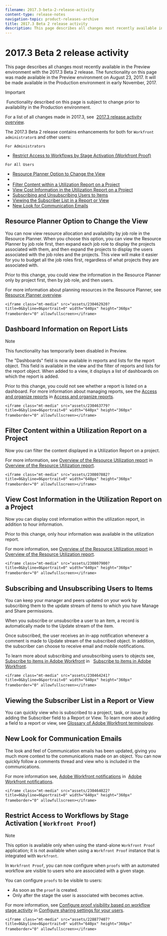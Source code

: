 ```yaml
---
filename: 2017.3-beta-2-release-activity
content-type: release-notes
navigation-topic: product-releases-archive
title: 2017.3 Beta 2 release activity
description: This page describes all changes most recently available in the Preview environment with the 2017.3 Beta 2 release. The functionality on this page was made available in the Preview environment on August 23, 2017. It will be made available in the Production environment in early November, 2017.
---
```


# 2017.3 Beta 2 release activity

This page describes all changes most recently available in the Preview environment with the 2017.3 Beta 2 release. The functionality on this page was made available in the Preview environment on August 23, 2017. It will be made available in&nbsp;the Production environment in early November, 2017.

>[!IMPORTANT]
>
>&nbsp;Functionality described on this page is subject to change prior to availability in the Production environment.

For a list of all changes made in 2017.3, see&nbsp; [2017.3 release activity overview](../../../../product-announcements/product-releases/quarterly-release-archive/2017.3-release-activity/2017.3-release-activity-overview.md).

The 2017.3 Beta 2 release contains enhancements for both for `Workfront administrator`s and other users:

`For Administrators`

* [Restrict Access to Workflows by Stage Activation (Workfront Proof)](#restrict-access-to-workflows-by-stage-activation)

`For All Users`

* [Resource Planner Option to Change the View](#resource-planner-option-to-change-the-view) 
* [](#dashboard-information-on-report-lists) 
* [Filter Content within a Utilization Report on a Project](#filter-content-within-a-utilization-report-on-a-project) 
* [View Cost Information in the Utilization Report on a Project](#view-cost-information-in-the-utilization-report-on-a-project) 
* [Subscribing and Unsubscribing Users to Items](#subscribing-and-unsubscribing-users-to-items) 
* [Viewing the Subscriber List in a Report or View](#viewing-the-subscriber-list-in-a-report-or-view) 
* [New Look for Communication Emails](#new-look-form-communication-emails)

## Resource Planner Option to Change the View

You can now&nbsp;view resource allocation and availability by job role in the Resource Planner. When you choose this option, you can view the Resource Planner by job role first, then expand each job role to display the projects associated with them, and then expand the projects to display the users associated with the job roles and the projects. This view will make it easier for you to budget all the job roles first, regardless of what projects they are associated with.

Prior to this change, you could&nbsp;view the information in the Resource Planner only by project first, then by job role, and then users.

For more information about planning resources in the Resource Planner, see [Resource Planner overview](../../../../resource-mgmt/resource-planning/get-started-resource-planner.md).

`<iframe class="mt-media" src="assets/230462920?title=0&byline=0&portrait=0" width="640px" height="360px" frameborder="0" allowfullscreen></iframe>`&nbsp;

## Dashboard Information on Report Lists

>[!NOTE]
>
>This functionality has temporarily been disabled in Preview.

The "Dashboards" field is now available in reports and lists for the report object. This field is available in&nbsp;the view and the filter of reports and lists for the report object. When added to a view, it displays a list of dashboards on which the report is added.

Prior to this change, you could not&nbsp;see whether a report is listed on a dashboard. For more information about managing reports, see the [Access and organize reports](../../../../reports-and-dashboards/reports/report-usage/access-organize-reports.md) in [Access and organize reports](../../../../reports-and-dashboards/reports/report-usage/access-organize-reports.md).

`<iframe class="mt-media" src="assets/230463779?title=0&byline=0&portrait=0" width="640px" height="360px" frameborder="0" allowfullscreen></iframe>`&nbsp;

## Filter Content within a Utilization Report on a Project

Now you can filter the content displayed in a Utilization Report on a project.

For more information, see [Overview of the Resource Utilization report](../../../../reports-and-dashboards/reports/using-built-in-reports/resource-utilization-report.md) in&nbsp; [Overview of the Resource Utilization report](../../../../reports-and-dashboards/reports/using-built-in-reports/resource-utilization-report.md).

`<iframe class="mt-media" src="assets/230807882?title=0&byline=0&portrait=0" width="640px" height="360px" frameborder="0" allowfullscreen></iframe>`&nbsp;

## View Cost Information in the Utilization Report on a Project

Now you can display cost information within the utilization report, in addition to hour information.

Prior to this change, only hour information was available in the utilization report.

For more information, see [Overview of the Resource Utilization report](../../../../reports-and-dashboards/reports/using-built-in-reports/resource-utilization-report.md) in&nbsp; [Overview of the Resource Utilization report](../../../../reports-and-dashboards/reports/using-built-in-reports/resource-utilization-report.md).

`<iframe class="mt-media" src="assets/230807900?title=0&byline=0&portrait=0" width="640px" height="360px" frameborder="0" allowfullscreen></iframe>`&nbsp;

## Subscribing and Unsubscribing Users to Items

You can keep your manager and peers updated on your work by subscribing them to the update stream of items to which you have Manage and Share permissions.

When you subscribe or unsubscribe a user to an item, a record is automatically made to the Update stream of the item.

Once subscribed, the user receives an in-app notification whenever a comment is made to Update stream of the subscribed object. In addition, the subscriber can choose to receive email and mobile notifications.

To learn more about subscribing and unsubscribing users to objects see, [Subscribe to items in Adobe Workfront](../../../../workfront-basics/using-notifications/subscribe-to-items-in-workfront.md) in &nbsp; [Subscribe to items in Adobe Workfront](../../../../workfront-basics/using-notifications/subscribe-to-items-in-workfront.md).

`<iframe class="mt-media" src="assets/230464241?title=0&byline=0&portrait=0" width="640px" height="360px" frameborder="0" allowfullscreen></iframe>`&nbsp;

## Viewing the Subscriber List in a Report or View

You can quickly view who is subscribed to a project, task, or issue by adding the Subscriber field to a Report or View. To learn more about adding a field to a report or view, see [Glossary of Adobe Workfront terminology](../../../../workfront-basics/navigate-workfront/workfront-navigation/workfront-terminology-glossary.md).

## New Look for Communication Emails

The look and feel of Communication emails has been updated, giving you much more context to the communications made on an object. You can now quickly follow a comments thread and view who is included in the communications.

For more information see, [Adobe Workfront notifications](../../../../workfront-basics/using-notifications/wf-notifications.md) in&nbsp; [Adobe Workfront notifications](../../../../workfront-basics/using-notifications/wf-notifications.md).

`<iframe class="mt-media" src="assets/230464022?title=0&byline=0&portrait=0" width="640px" height="360px" frameborder="0" allowfullscreen></iframe>`&nbsp;

## Restrict Access to Workflows by Stage Activation ( `Workfront Proof`)

>[!NOTE]
>
>This option is available only when using the stand-alone `Workfront Proof` application; it is not available when using a `Workfront Proof` instance that is integrated with `Workfront`.

In `Workfront Proof`, you can now configure when `proofs` with an automated workflow are visible to users who are associated with a given stage.

You can configure `proofs` to be visible to users:

* As soon as the `proof` is created.
* Only after the stage the user is associated with becomes active.&nbsp;

For more information, see [Configure proof visibility based on workflow stage activity](../../../../administration-and-setup/manage-workfront/configure-proofing/configure-sharing-settings-users.md#configuring-proof-visibility-based-on-workflow-stage-activity) in [Configure sharing settings for your users](../../../../administration-and-setup/manage-workfront/configure-proofing/configure-sharing-settings-users.md).

`<iframe class="mt-media" src="assets/228877407?title=0&byline=0&portrait=0" width="640px" height="360px" frameborder="0" allowfullscreen></iframe>`&nbsp;
